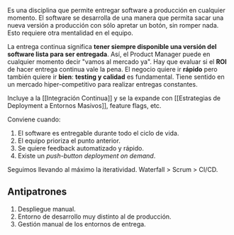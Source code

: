 Es una disciplina que permite entregar software a producción en cualquier momento. El software se desarrolla de una manera que permita sacar una nueva versión a producción con sólo apretar un botón, sin romper nada. Esto requiere otra mentalidad en el equipo.

La entrega continua significa **tener siempre disponible una versión del software lista para ser entregada**. Así, el Product Manager puede en cualquier momento decir "vamos al mercado ya". Hay que evaluar si el **ROI** de hacer entrega continua vale la pena. El negocio quiere ir **rápido** pero también quiere ir **bien**: **testing y calidad** es fundamental. Tiene sentido en un mercado hiper-competitivo para realizar entregas constantes.

Incluye a la [[Integración Continua]] y se la expande con [[Estrategias de Deployment a Entornos Masivos]], feature flags, etc. 

Conviene cuando:

1. El software es entregable durante todo el ciclo de vida.
2. El equipo prioriza el punto anterior.
3. Se quiere feedback automatizado y rápido.
4. Existe un *push-button deployment on demand*.

Seguimos llevando al máximo la iteratividad. Waterfall > Scrum > CI/CD.

## Antipatrones

1. Despliegue manual.
2. Entorno de desarrollo muy distinto al de producción.
3. Gestión manual de los entornos de entrega.
